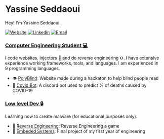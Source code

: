 <h1 class="neon">Yassine Seddaoui</h1>


Hey! I'm Yassine Seddaoui.

 [![Website](https://img.shields.io/badge/Website-3776AB?style=for-the-badge)](https://yassine-seddaoui-portfolio.netlify.app/)
 [![Linkedin](https://img.shields.io/badge/LinkedIn-0077B5?style=for-the-badge&logo=linkedin&logoColor=white)](https://www.linkedin.com/in/yassine-seddaoui-a91110162/)
 [![Email](https://img.shields.io/badge/Email-8B89CC?style=for-the-badge&logo=protonmail&logoColor=white)](mailto:yassineseddaoui@gmail.com)

<h3><b><u>Computer Engineering Student 💻</u></b></h3>

I code websites, injectors 💉 and do reverse engineering ⚙. I have extensive experience working frameworks, tools, and languages. I am experienced in 9 programming languages. 

- 👁️ [PolyBlind](https://github.com/yassine128/PolyBlind): Website made during a hackaton to help blind people read
- 👾 [Covid Bot](https://github.com/yassine128/Covid-19-Bot): A discord bot used to predict % of deaths caused by COVID-19

<h3><b><u>Low level Dev 🔒</u></b></h3>

Learning how to create malware (for educational purposes only).
- 🔫 [Reverse Engineering](https://github.com/yassine128/InternalCheats): Reverse Engineering a game
- 🤖 [Embeded Systems](https://github.com/Projet-Integrateur-145146): Final project of my first year of engineering

</details>
